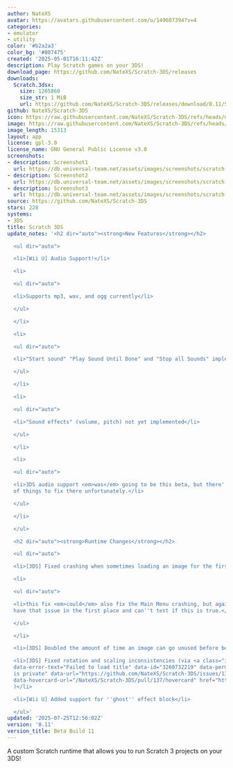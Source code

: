 ```yaml
---
author: NateXS
avatar: https://avatars.githubusercontent.com/u/149607394?v=4
categories:
- emulator
- utility
color: '#b2a2a3'
color_bg: '#807475'
created: '2025-05-01T16:11:42Z'
description: Play Scratch games on your 3DS!
download_page: https://github.com/NateXS/Scratch-3DS/releases
downloads:
  Scratch.3dsx:
    size: 1265860
    size_str: 1 MiB
    url: https://github.com/NateXS/Scratch-3DS/releases/download/0.11/Scratch.3dsx
github: NateXS/Scratch-3DS
icon: https://raw.githubusercontent.com/NateXS/Scratch-3DS/refs/heads/main/gfx/icon.png
image: https://raw.githubusercontent.com/NateXS/Scratch-3DS/refs/heads/main/gfx/logo.png
image_length: 15313
layout: app
license: gpl-3.0
license_name: GNU General Public License v3.0
screenshots:
- description: Screenshot1
  url: https://db.universal-team.net/assets/images/screenshots/scratch-3ds/screenshot1.png
- description: Screenshot2
  url: https://db.universal-team.net/assets/images/screenshots/scratch-3ds/screenshot2.png
- description: Screenshot3
  url: https://db.universal-team.net/assets/images/screenshots/scratch-3ds/screenshot3.png
source: https://github.com/NateXS/Scratch-3DS
stars: 228
systems:
- 3DS
title: Scratch 3DS
update_notes: '<h2 dir="auto"><strong>New Features</strong></h2>

  <ul dir="auto">

  <li>[Wii U] Audio Support!</li>

  <li>

  <ul dir="auto">

  <li>Supports mp3, wav, and ogg currently</li>

  </ul>

  </li>

  <li>

  <ul dir="auto">

  <li>"Start sound" "Play Sound Until Done" and "Stop all Sounds" implemented</li>

  </ul>

  </li>

  <li>

  <ul dir="auto">

  <li>"Sound effects" (volume, pitch) not yet implemented</li>

  </ul>

  </li>

  <li>

  <ul dir="auto">

  <li>3DS audio support <em>was</em> going to be this beta, but there''s still a couple
  of things to fix there unfortunately.</li>

  </ul>

  </li>

  </ul>

  <h2 dir="auto"><strong>Runtime Changes</strong></h2>

  <ul dir="auto">

  <li>[3DS] Fixed crashing when sometimes loading an image for the first time</li>

  <li>

  <ul dir="auto">

  <li>this fix <em>could</em> also fix the Main Menu crashing, but again I didn''t
  have that issue in the first place and can''t test if this is true.</li>

  </ul>

  </li>

  <li>[3DS] Doubled the amount of time an image can go unused before being freed</li>

  <li>[3DS] Fixed rotation and scaling inconsistencies (via <a class="issue-link js-issue-link"
  data-error-text="Failed to load title" data-id="3260732219" data-permission-text="Title
  is private" data-url="https://github.com/NateXS/Scratch-3DS/issues/137" data-hovercard-type="pull_request"
  data-hovercard-url="/NateXS/Scratch-3DS/pull/137/hovercard" href="https://github.com/NateXS/Scratch-3DS/pull/137">#137</a>
  )</li>

  <li>[Wii U] Added support for ''ghost'' effect block</li>

  </ul>'
updated: '2025-07-25T12:56:02Z'
version: '0.11'
version_title: Beta Build 11
---
```

A custom Scratch runtime that allows you to run Scratch 3 projects on your 3DS!